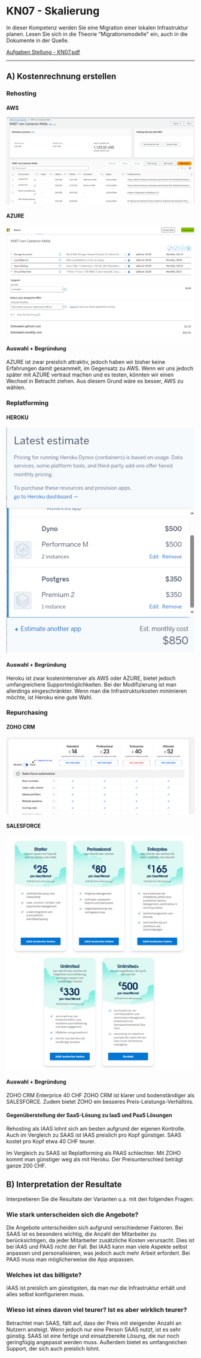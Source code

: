 # KN07 - Skalierung

In dieser Kompetenz werden Sie eine Migration einer lokalen Infrastruktur planen. Lesen Sie sich
in die Theorie "Migrationsmodelle" ein, auch in die Dokumente in der Quelle.

[Aufgaben Stellung - KN07.pdf](/KN00/Content/KN07.pdf)

---

## A) Kostenrechnung erstellen

### Rehosting

#### AWS
![AWS Estimate](/KN07/Content/Estimate%20AWS.png)

#### AZURE
![AZURE Estimate](/KN07/Content/Estimate%20Azure.png)

#### Auswahl + Begründung
AZURE ist zwar preislich attraktiv, jedoch haben wir bisher keine Erfahrungen damit gesammelt, im Gegensatz zu AWS. Wenn wir uns jedoch später mit AZURE vertraut machen und es testen, könnten wir einen Wechsel in Betracht ziehen. Aus diesem Grund wäre es besser, AWS zu wählen.

### Replatforming

#### HEROKU
![HEROKU Estimate](/KN07/Content/Estimate%20Heroku.png)

#### Auswahl + Begründung
Heroku ist zwar kostenintensiver als AWS oder AZURE, bietet jedoch umfangreichere Supportmöglichkeiten. Bei der Modifizierung ist man allerdings eingeschränkter. Wenn man die Infrastrukturkosten minimieren möchte, ist Heroku eine gute Wahl.

### Repurchasing

#### ZOHO CRM
![ZOHO CRM Estimate](/KN07/Content/Estimate%20ZOHO.png)

#### SALESFORCE
![SALESFORCE Estimate](/KN07/Content/Estimate%20SalesFroce.png)

#### Auswahl + Begründung
ZOHO CRM Enterprice 40 CHF
ZOHO CRM ist klarer und bodenständiger als SALESFORCE.
Zudem bietet ZOHO ein besseres Preis-Leistungs-Verhältnis.

#### Gegenüberstellung der SaaS-Lösung zu IaaS und PaaS Lösungen
Rehosting als IAAS lohnt sich am besten aufgrund der eigenen Kontrolle. Auch im Vergleich zu SAAS ist IAAS preislich pro Kopf günstiger. SAAS kostet pro Kopf etwa 40 CHF teurer.

Im Vergleich zu SAAS ist Replatforming als PAAS schlechter. Mit ZOHO kommt man günstiger weg als mit Heroku. Der Preisunterschied beträgt ganze 200 CHF.

## B) Interpretation der Resultate
Interpretieren Sie die Resultate der Varianten u.a. mit den folgenden Fragen:

### Wie stark unterscheiden sich die Angebote? 
Die Angebote unterscheiden sich aufgrund verschiedener Faktoren. Bei SAAS ist es besonders wichtig, die Anzahl der Mitarbeiter zu berücksichtigen, da jeder Mitarbeiter zusätzliche Kosten verursacht. Dies ist bei IAAS und PAAS nicht der Fall. Bei IAAS kann man viele Aspekte selbst anpassen und personalisieren, was jedoch auch mehr Arbeit erfordert. Bei PAAS muss man möglicherweise die App anpassen.

### Welches ist das billigste?
IAAS ist preislich am günstigsten, da man nur die Infrastruktur erhält und alles selbst konfigurieren muss.

### Wieso ist eines davon viel teurer? Ist es aber wirklich teurer?
Betrachtet man SAAS, fällt auf, dass der Preis mit steigender Anzahl an Nutzern ansteigt. Wenn jedoch nur eine Person SAAS nutzt, ist es sehr günstig.  SAAS ist eine fertige und einsatzbereite Lösung, die nur noch geringfügig angepasst werden muss. Außerdem bietet es umfangreichen Support, der sich auch preislich lohnt.